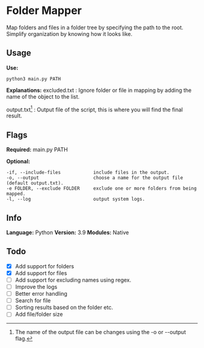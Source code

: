 # Folder Mapper
Map folders and files in a folder tree by specifying the path to the root. Simplify organization by knowing how it looks like.

## Usage

**Use:**
```
python3 main.py PATH
```

**Explanations:**
excluded.txt
: Ignore folder or file in mapping by adding the name of the object to the list.

output.txt[^1]
: Output file of the script, this is where you will find the final result.

[^1]: The name of the output file can be changes using the -o or --output flag.

## Flags

**Required:**
main.py PATH

**Optional:**
```
-if, --include-files            include files in the output.
-o, --output                    choose a name for the output file (default output.txt).
-e FOLDER, --exclude FOLDER     exclude one or more folders from being mapped.
-l, --log                       output system logs.
```

## Info
**Language:** Python
**Version:** 3.9
**Modules:** Native

## Todo
- [x] Add support for folders
- [x] Add support for files
- [ ] Add support for excluding names using regex.
- [ ] Improve the logs
- [ ] Better error handling
- [ ] Search for file
- [ ] Sorting results based on the folder etc.
- [ ] Add file/folder size

